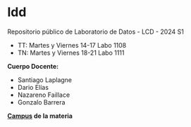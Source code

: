 # ldd
Repositorio público de Laboratorio de Datos - LCD - 2024 S1

- TT: Martes y Viernes 14-17 Labo 1108
- TN: Martes y Viernes 18-21 Labo 1111

**Cuerpo Docente:**
- Santiago Laplagne
- Dario Elías
- Nazareno Faillace
- Gonzalo Barrera

**[Campus](https://campus.exactas.uba.ar/course/view.php?id=4308) de la materia**
